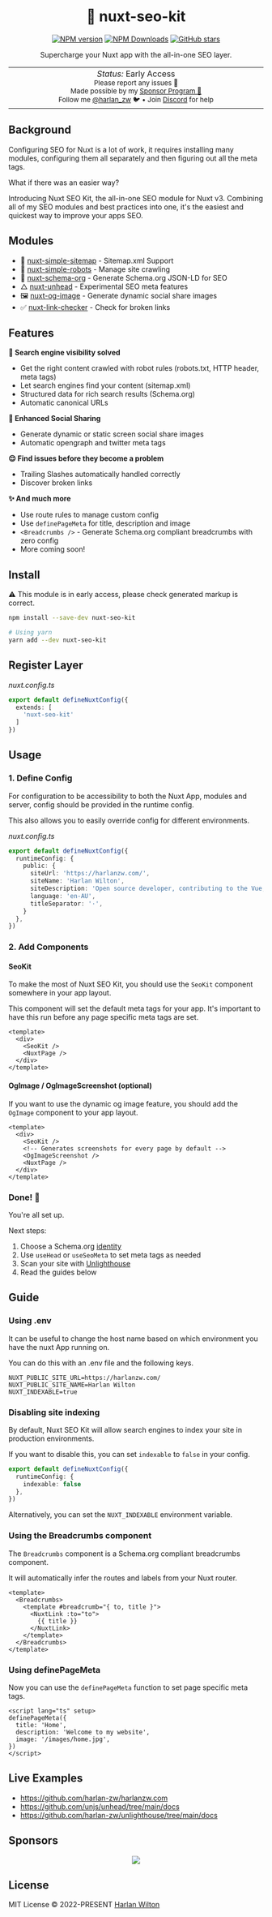 <h1 align='center'>🍱 nuxt-seo-kit</h1>

<p align="center">
<a href='https://github.com/harlan-zw/nuxt-seo-kit/actions/workflows/test.yml'>
</a>
<a href="https://www.npmjs.com/package/nuxt-seo-kit" target="__blank"><img src="https://img.shields.io/npm/v/nuxt-seo-kit?style=flat&colorA=002438&colorB=28CF8D" alt="NPM version"></a>
<a href="https://www.npmjs.com/package/nuxt-seo-kit" target="__blank"><img alt="NPM Downloads" src="https://img.shields.io/npm/dm/nuxt-seo-kit?flat&colorA=002438&colorB=28CF8D"></a>
<a href="https://github.com/harlan-zw/nuxt-seo-kit" target="__blank"><img alt="GitHub stars" src="https://img.shields.io/github/stars/harlan-zw/nuxt-seo-kit?flat&colorA=002438&colorB=28CF8D"></a>
</p>


<p align="center">
Supercharge your Nuxt app with the all-in-one SEO layer.
</p>

<p align="center">
<table>
<tbody>
<td align="center">
<img width="800" height="0" /><br>
<i>Status:</i> Early Access</b> <br>
<sup> Please report any issues 🐛</sup><br>
<sub>Made possible by my <a href="https://github.com/sponsors/harlan-zw">Sponsor Program 💖</a><br> Follow me <a href="https://twitter.com/harlan_zw">@harlan_zw</a> 🐦 • Join <a href="https://discord.gg/275MBUBvgP">Discord</a> for help</sub><br>
<img width="800" height="0" />
</td>
</tbody>
</table>
</p>

## Background

Configuring SEO for Nuxt is a lot of work, it requires installing many modules, configuring them all separately
and then figuring out all the meta tags.

What if there was an easier way?

Introducing Nuxt SEO Kit, the all-in-one SEO module for Nuxt v3. Combining all of my SEO modules and best practices into one, it's the easiest and quickest way to improve your apps SEO. 

## Modules

- 📖 [nuxt-simple-sitemap](https://github.com/harlan-zw/nuxt-simple-sitemap) - Sitemap.xml Support
- 🤖 [nuxt-simple-robots](https://github.com/harlan-zw/nuxt-simple-robots) - Manage site crawling
- 🔎 [nuxt-schema-org](https://unhead-schema-org.harlanzw.com/) - Generate Schema.org JSON-LD for SEO
- △ [nuxt-unhead](https://github.com/harlan-zw/nuxt-unhead) - Experimental SEO meta features
- 🖼️ [nuxt-og-image](https://github.com/harlan-zw/nuxt-og-image) - Generate dynamic social share images
- ✅ [nuxt-link-checker](https://github.com/harlan-zw/nuxt-link-checker) - Check for broken links


## Features

**🤖 Search engine visibility solved**

- Get the right content crawled with robot rules (robots.txt, HTTP header, meta tags)
- Let search engines find your content (sitemap.xml)
- Structured data for rich search results (Schema.org)
- Automatic canonical URLs

**🔗 Enhanced Social Sharing**

- Generate dynamic or static screen social share images
- Automatic opengraph and twitter meta tags

**😌 Find issues before they become a problem**

- Trailing Slashes automatically handled correctly
- Discover broken links

**✨ And much more**

- Use route rules to manage custom config
- Use `definePageMeta` for title, description and image
- `<Breadcrumbs />` - Generate Schema.org compliant breadcrumbs with zero config
- More coming soon!

## Install

⚠️ This module is in early access, please check generated markup is correct.

```bash
npm install --save-dev nuxt-seo-kit

# Using yarn
yarn add --dev nuxt-seo-kit
```

## Register Layer

_nuxt.config.ts_

```ts
export default defineNuxtConfig({
  extends: [
    'nuxt-seo-kit'
  ]
})
```

## Usage

### 1. Define Config

For configuration to be accessibility to both the Nuxt App, modules and server, config should be provided in the
runtime config.

This also allows you to easily override config for different environments.

_nuxt.config.ts_

```ts
export default defineNuxtConfig({
  runtimeConfig: {
    public: {
      siteUrl: 'https://harlanzw.com/',
      siteName: 'Harlan Wilton',
      siteDescription: 'Open source developer, contributing to the Vue, Nuxt, and Vite ecosystems.',
      language: 'en-AU',
      titleSeparator: '·',
    }
  },
})
```

### 2. Add Components

#### SeoKit

To make the most of Nuxt SEO Kit, you should use the `SeoKit` component somewhere in your 
app layout.

This component will set the default meta tags for your app. It's important to have this run
before any page specific meta tags are set.

```vue
<template>
  <div>
    <SeoKit />
    <NuxtPage />
  </div>
</template>
```

#### OgImage / OgImageScreenshot (optional)

If you want to use the dynamic og image feature, you should add the `OgImage` component to your app layout.

```vue
<template>
  <div>
    <SeoKit />
    <!-- Generates screenshots for every page by default -->
    <OgImageScreenshot />
    <NuxtPage />
  </div>
</template>
```

### Done! 🥳

You're all set up. 

Next steps:
1. Choose a Schema.org [identity](https://unhead-schema-org.harlanzw.com/guide/guides/identity)
2. Use `useHead` or `useSeoMeta` to set meta tags as needed
3. Scan your site with [Unlighthouse](https://github.com/harlan-zw/unlighthouse)
4. Read the guides below

## Guide

### Using .env

It can be useful to change the host name based on which environment you have the nuxt App running on.

You can do this with an .env file and the following keys.

```env
NUXT_PUBLIC_SITE_URL=https://harlanzw.com/
NUXT_PUBLIC_SITE_NAME=Harlan Wilton
NUXT_INDEXABLE=true
```

### Disabling site indexing

By default, Nuxt SEO Kit will allow search engines to index your site in production environments.

If you want to disable this, you can set `indexable` to `false` in your config.

```ts
export default defineNuxtConfig({
  runtimeConfig: {
    indexable: false
  },
})
```

Alternatively, you can set the `NUXT_INDEXABLE` environment variable.

### Using the Breadcrumbs component

The `Breadcrumbs` component is a Schema.org compliant breadcrumbs component. 

It will automatically infer the routes and labels from your Nuxt router.

```vue
<template>
  <Breadcrumbs>
    <template #breadcrumb="{ to, title }">
      <NuxtLink :to="to">
        {{ title }}
      </NuxtLink>
    </template>
  </Breadcrumbs>
</template>
```

### Using definePageMeta

Now you can use the `definePageMeta` function to set page specific meta tags.

```vue
<script lang="ts" setup>
definePageMeta({
  title: 'Home',
  description: 'Welcome to my website',
  image: '/images/home.jpg',
})
</script>
```

## Live Examples

- https://github.com/harlan-zw/harlanzw.com
- https://github.com/unjs/unhead/tree/main/docs
- https://github.com/harlan-zw/unlighthouse/tree/main/docs

## Sponsors

<p align="center">
  <a href="https://raw.githubusercontent.com/harlan-zw/static/main/sponsors.svg">
    <img src='https://raw.githubusercontent.com/harlan-zw/static/main/sponsors.svg'/>
  </a>
</p>


## License

MIT License © 2022-PRESENT [Harlan Wilton](https://github.com/harlan-zw)
